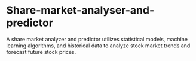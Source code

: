 # Share-market-analyser-and-predictor
A share market analyzer and predictor utilizes statistical models, machine learning algorithms, and historical data to analyze stock market trends and forecast future stock prices. 
